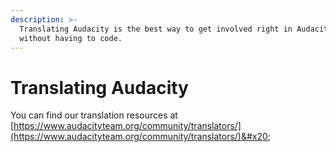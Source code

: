 ```yaml
---
description: >-
  Translating Audacity is the best way to get involved right in Audacity's UI
  without having to code.
---
```


# Translating Audacity

You can find our translation resources at [https://www.audacityteam.org/community/translators/](https://www.audacityteam.org/community/translators/)&#x20;
